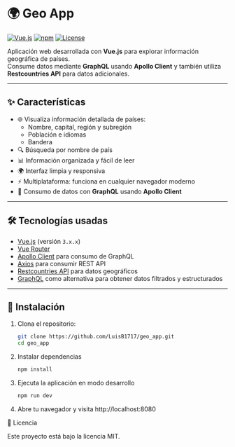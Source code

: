 # 🌍 Geo App

[![Vue.js](https://img.shields.io/badge/Vue.js-3.x-brightgreen)](https://vuejs.org/) 
[![npm](https://img.shields.io/badge/npm-v9.8.0-blue)](https://www.npmjs.com/) 
[![License](https://img.shields.io/badge/License-MIT-yellow)](LICENSE)

Aplicación web desarrollada con **Vue.js** para explorar información geográfica de países.  
Consume datos mediante **GraphQL** usando **Apollo Client** y también utiliza **Restcountries API** para datos adicionales.

---

## ✨ Características

- 🌐 Visualiza información detallada de países:
  - Nombre, capital, región y subregión  
  - Población e idiomas  
  - Bandera  
- 🔍 Búsqueda por nombre de país  
- 📊 Información organizada y fácil de leer  
- 🌍 Interfaz limpia y responsiva  
- ⚡ Multiplataforma: funciona en cualquier navegador moderno  
- 🧩 Consumo de datos con **GraphQL** usando **Apollo Client**

---

## 🛠️ Tecnologías usadas

- [Vue.js](https://vuejs.org/) (versión `3.x.x`)  
- [Vue Router](https://router.vuejs.org/)  
- [Apollo Client](https://www.apollographql.com/docs/react/) para consumo de GraphQL  
- [Axios](https://axios-http.com/) para consumir REST API  
- [Restcountries API](https://restcountries.com/) para datos geográficos  
- [GraphQL](https://graphql.org/) como alternativa para obtener datos filtrados y estructurados

---

## 🚀 Instalación

1. Clona el repositorio:  
   ```bash
   git clone https://github.com/LuisB1717/geo_app.git
   cd geo_app


2. Instalar dependencias
    ```bash
   npm install
4. Ejecuta la aplicación en modo desarrollo
    ```bash
   npm run dev
6. Abre tu navegador y visita http://localhost:8080

📜 Licencia
  
  Este proyecto está bajo la licencia MIT.
